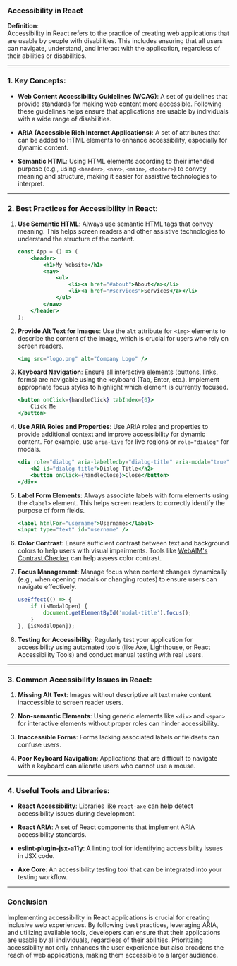 ### Accessibility in React

**Definition**:  
Accessibility in React refers to the practice of creating web applications that are usable by people with disabilities. This includes ensuring that all users can navigate, understand, and interact with the application, regardless of their abilities or disabilities.

---

### 1. **Key Concepts**:

- **Web Content Accessibility Guidelines (WCAG)**: A set of guidelines that provide standards for making web content more accessible. Following these guidelines helps ensure that applications are usable by individuals with a wide range of disabilities.

- **ARIA (Accessible Rich Internet Applications)**: A set of attributes that can be added to HTML elements to enhance accessibility, especially for dynamic content.

- **Semantic HTML**: Using HTML elements according to their intended purpose (e.g., using `<header>`, `<nav>`, `<main>`, `<footer>`) to convey meaning and structure, making it easier for assistive technologies to interpret.

---

### 2. **Best Practices for Accessibility in React**:

1. **Use Semantic HTML**: Always use semantic HTML tags that convey meaning. This helps screen readers and other assistive technologies to understand the structure of the content.

   ```jsx
   const App = () => (
       <header>
           <h1>My Website</h1>
           <nav>
               <ul>
                   <li><a href="#about">About</a></li>
                   <li><a href="#services">Services</a></li>
               </ul>
           </nav>
       </header>
   );
   ```

2. **Provide Alt Text for Images**: Use the `alt` attribute for `<img>` elements to describe the content of the image, which is crucial for users who rely on screen readers.

   ```jsx
   <img src="logo.png" alt="Company Logo" />
   ```

3. **Keyboard Navigation**: Ensure all interactive elements (buttons, links, forms) are navigable using the keyboard (Tab, Enter, etc.). Implement appropriate focus styles to highlight which element is currently focused.

   ```jsx
   <button onClick={handleClick} tabIndex={0}>
       Click Me
   </button>
   ```

4. **Use ARIA Roles and Properties**: Use ARIA roles and properties to provide additional context and improve accessibility for dynamic content. For example, use `aria-live` for live regions or `role="dialog"` for modals.

   ```jsx
   <div role="dialog" aria-labelledby="dialog-title" aria-modal="true">
       <h2 id="dialog-title">Dialog Title</h2>
       <button onClick={handleClose}>Close</button>
   </div>
   ```

5. **Label Form Elements**: Always associate labels with form elements using the `<label>` element. This helps screen readers to correctly identify the purpose of form fields.

   ```jsx
   <label htmlFor="username">Username:</label>
   <input type="text" id="username" />
   ```

6. **Color Contrast**: Ensure sufficient contrast between text and background colors to help users with visual impairments. Tools like [WebAIM's Contrast Checker](https://webaim.org/resources/contrastchecker/) can help assess color contrast.

7. **Focus Management**: Manage focus when content changes dynamically (e.g., when opening modals or changing routes) to ensure users can navigate effectively.

   ```jsx
   useEffect(() => {
       if (isModalOpen) {
           document.getElementById('modal-title').focus();
       }
   }, [isModalOpen]);
   ```

8. **Testing for Accessibility**: Regularly test your application for accessibility using automated tools (like Axe, Lighthouse, or React Accessibility Tools) and conduct manual testing with real users.

---

### 3. **Common Accessibility Issues in React**:

1. **Missing Alt Text**: Images without descriptive alt text make content inaccessible to screen reader users.

2. **Non-semantic Elements**: Using generic elements like `<div>` and `<span>` for interactive elements without proper roles can hinder accessibility.

3. **Inaccessible Forms**: Forms lacking associated labels or fieldsets can confuse users.

4. **Poor Keyboard Navigation**: Applications that are difficult to navigate with a keyboard can alienate users who cannot use a mouse.

---

### 4. **Useful Tools and Libraries**:

- **React Accessibility**: Libraries like `react-axe` can help detect accessibility issues during development.

- **React ARIA**: A set of React components that implement ARIA accessibility standards.

- **eslint-plugin-jsx-a11y**: A linting tool for identifying accessibility issues in JSX code.

- **Axe Core**: An accessibility testing tool that can be integrated into your testing workflow.

---

### Conclusion

Implementing accessibility in React applications is crucial for creating inclusive web experiences. By following best practices, leveraging ARIA, and utilizing available tools, developers can ensure that their applications are usable by all individuals, regardless of their abilities. Prioritizing accessibility not only enhances the user experience but also broadens the reach of web applications, making them accessible to a larger audience.